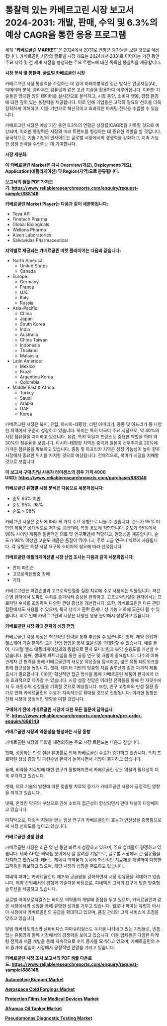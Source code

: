<p><h1>통찰력 있는 카베르고린 시장 보고서 2024-2031: 개발, 판매, 수익 및 6.3%의 예상 CAGR을 통한 응용 프로그램</h1></p><p>세계 "<strong><a href="https://www.reliableresearchreports.com/cabergoline-r888148?utm_campaign=105&utm_medium=8&utm_source=Github&utm_content=ia&utm_term=10122024&utm_id=cabergoline">카베르골린 MARKET</a></strong>"은 2024에서 2031로 연평균 증가율을 보일 것으로 예상됩니다. 카베르골린 시장의 글로벌 시장 개요는 2024에서 2031로 이어지는 기간 동안 주요 지역 및 전 세계 시장을 형성하는 주요 트렌드에 대한 독특한 통찰력을 제공합니다.</p>
<p><strong>시장 분석 및 통찰력: 글로벌 카베르골린 시장</strong></p>
<p><p>카베르고린 시장 통찰력을 수집하는 데 있어 미래지향적인 접근 방식은 인공지능(AI), 빅데이터 분석, 클라우드 컴퓨팅과 같은 고급 기술을 활용하여 이루어집니다. 이러한 기술들은 방대한 양의 데이터를 실시간으로 분석하고, 시장 동향, 소비자 행동, 경쟁 환경에 대한 깊이 있는 통찰력을 제공합니다. 이로 인해 기업들은 고객의 필요와 선호를 더욱 정확하게 이해하고, 이를 기반으로 혁신적이고 효과적인 마케팅 전략을 수립할 수 있습니다. </p><p>카베르고린 시장은 예상 기간 동안 6.3%의 연평균 성장률(CAGR)을 기록할 것으로 예상되며, 이러한 통찰력은 시장의 미래 트렌드를 형성하는 데 중요한 역할을 할 것입니다. 궁극적으로, 기술 기반의 인사이트는 글로벌 시장에서의 경쟁력을 강화하고, 지속 가능한 성장 전략을 수립하는 데 기여합니다.</p><a href="%7CAUTHORITHY_DOMAIN_URL%7C?utm_campaign=105&utm_medium=8&utm_source=Github&utm_content=ia&utm_term=10122024&utm_id=cabergoline"></a></p>
<p><strong>시장 세분화:</strong></p>
<p><strong>이 카베르골린 Market은 다시 Overview(개요), Deployment(개요), Application(애플리케이션) 및 Region(지역)으로 분류됩니다.</strong></p>
<p><strong>보고서의 샘플 PDF 가져오기:&nbsp;<a href="https://www.reliableresearchreports.com/enquiry/request-sample/888148?utm_campaign=105&utm_medium=8&utm_source=Github&utm_content=ia&utm_term=10122024&utm_id=cabergoline">https://www.reliableresearchreports.com/enquiry/request-sample/888148</a></strong><strong></strong></p>
<p><strong>카베르골린 Market Player는 다음과 같이 세분화됩니다:</strong></p>
<p><ul><li>Teva API</li><li>Finetech Pharma</li><li>Global Biologicals</li><li>Wellona Pharma</li><li>Alven Laboratories</li><li>Salvavidas Pharmaceutical</li></ul></p>
<p><strong>지역별로 제공되는 카베르골린 마켓 플레이어는 다음과 같습니다:</strong></p>
<p><ul>
    <li>
        North America:
        <ul>
            <li>United States</li>
            <li>Canada</li>
        </ul>
    </li>
    <li>
        Europe:
        <ul>
            <li>Germany</li>
            <li>France</li>
            <li>U.K.</li>
            <li>Italy</li>
            <li>Russia</li>
        </ul>
    </li>
    <li>
        Asia-Pacific:
        <ul>
            <li>China</li>
            <li>Japan</li>
            <li>South Korea</li>
            <li>India</li>
            <li>Australia</li>
            <li>China Taiwan</li>
            <li>Indonesia</li>
            <li>Thailand</li>
            <li>Malaysia</li>
        </ul>
    </li>
    <li>
        Latin America:
        <ul>
            <li>Mexico</li>
            <li>Brazil</li>
            <li>Argentina Korea</li>
            <li>Colombia</li>
        </ul>
    </li>
    <li>
        Middle East & Africa:
        <ul>
            <li>Turkey</li>
            <li>Saudi</li>
            <li>Arabia</li>
            <li>UAE</li>
            <li>Korea</li>
        </ul>
    </li>
    </ul></p>
<p><p>카베르고린 시장은 북미, 유럽, 아시아-태평양, 라틴 아메리카, 중동 및 아프리카 등 다양한 지역에서 꾸준히 성장하고 있습니다. 북미는 특히 미국이 주요 시장으로, 약 40%의 시장 점유율을 차지하고 있습니다. 유럽, 특히 독일과 프랑스도 중요한 역할을 하며 약 30%의 점유율을 보입니다. 아시아-태평양 지역은 중국과 일본이 선두주자로 20%에 가까운 점유율을 확보하고 있습니다. 중동 및 아프리카 지역은 성장 가능성이 높아 향후 시장에서 중요한 위치를 차지할 것으로 예상됩니다. 전체적으로, 북미가 시장을 지배할 것으로 보입니다.</p></p>
<p><strong>이 보고서 구매(단일 사용자 라이센스의 경우 가격 4900 USD):&nbsp;<a href="https://www.reliableresearchreports.com/purchase/888148?utm_campaign=105&utm_medium=8&utm_source=Github&utm_content=ia&utm_term=10122024&utm_id=cabergoline">https://www.reliableresearchreports.com/purchase/888148</a></strong></p>
<p><strong>카베르골린 유형별 시장 분석은 다음으로 세분화됩니다:</strong></p>
<p><ul><li>순도 95% 미만</li><li>순도 95%-98%</li><li>순도 > 98%</li></ul></p>
<p><p>카베고린 시장은 순도에 따라 세 가지 주요 유형으로 나눌 수 있습니다. 순도가 95% 미만인 제품은 상대적으로 저가로 공급되며, 특정 용도에 적합합니다. 순도가 95%에서 98% 사이인 제품은 일반적인 의료 및 연구用途에 적합하고, 안정성을 제공합니다. 순도가 98% 이상인 고순도 제품은 품질이 뛰어나고, 주로 고급 연구나 치료에 사용됩니다. 각 유형은 특정 시장 요구와 소비자의 필요에 따라 선택됩니다.</p></p>
<p><strong>카베르골린 애플리케이션별 시장 산업 조사는 다음과 같이 세분화됩니다:</strong></p>
<p><ul><li>안티 파킨슨</li><li>고프로락틴혈증 장애</li><li>기타</li></ul></p>
<p><p>카베르고린은 파킨슨병과 고프로락틴혈증 질환 치료에 주로 사용되는 약물입니다. 파킨슨병 환자에서 도파민 수치를 증가시켜 증상을 완화하고, 고프로락틴혈증 환자에서는 프로락틴 수치를 조절하여 다양한 관련 증상을 개선합니다. 또한, 카베르고린은 다른 관련 질환에서도 사용될 수 있으며, 특히 생식기 관련 문제나 성 기능 저하에 도움이 될 수 있습니다. 이로 인해 카베르고린의 시장은 다양한 응용 분야에서 성장하고 있습니다.</p></p>
<p><strong>카베르골린 시장 확대 전략과 성장 전망</strong></p>
<p><p>카베르골린 시장 확장은 혁신적인 전략을 통해 추진될 수 있습니다. 첫째, 제약 산업과 헬스케어 기술 분야의 교차 산업 협업을 통해 효율성을 극대화할 수 있습니다. 예를 들어, 디지털 헬스 애플리케이션과의 통합으로 환자 모니터링과 복약 순응도를 개선할 수 있습니다. 둘째, 생태계 파트너십을 통한 공동 연구 및 개발이 중요합니다. 다수의 이해관계자 간 협력을 통해 카베르골린의 새로운 적응증을 탐색하고, 넓은 유통 네트워크를 통해 접근성을 높입니다. 셋째, 데이터 기반의 맞춤형 치료 솔루션과 같은 파괴적 제품 출시가 필요합니다. 이러한 혁신적인 접근 방식을 통해 카베르골린 제품이 환자에게 더욱 효과적으로 다가갈 수 있습니다. 시장 성장 전망은 이러한 전략들을 통해 한 자릿수에서 두 자릿수의 성장률을 기록할 것으로 예상됩니다. 또한, 인구 고령화와 만성 질환 증가로 인해 카베르골린의 수요가 지속적으로 확대될 것으로 전망됩니다. 이러한 동향은 전체 시장에 긍정적인 영향을 미칠 것입니다.</p></p>
<p><strong>구매하기 전에 카베르골린 시장에 대한 모든 질문에 답하십시오.&nbsp;<a href="https://www.reliableresearchreports.com/enquiry/pre-order-enquiry/888148?utm_campaign=105&utm_medium=8&utm_source=Github&utm_content=ia&utm_term=10122024&utm_id=cabergoline">https://www.reliableresearchreports.com/enquiry/pre-order-enquiry/888148</a></strong><strong></strong></p>
<p><strong>카베르골린 시장의 역동성을 형성하는 시장 동향</strong></p>
<p><p>카베르골린 시장의 역학을 재정의하는 주요 시장 트렌드는 다음과 같습니다. </p><p>첫째, 성장하는 만성 질환 유병률로 인해 카베르골린 수요가 증가하고 있습니다. 특히 프로락틴 생성 종양 및 파킨슨병 환자가 늘어나면서 처방이 증가하고 있습니다. </p><p>둘째, 비약물 치료법에 대한 연구가 활발해지면서 카베르골린 같은 약물의 필요성이 더욱 부각되고 있습니다. </p><p>셋째, 의료 기술의 발전에 따른 맞춤형 치료의 증가가 카베르골린 사용에 긍정적인 영향을 미치고 있습니다. </p><p>넷째, 온라인 약국의 부상으로 인해 소비자 접근성이 향상되면서 판매 채널이 다양해지고 있습니다. </p><p>마지막으로, 재정적 지원을 받는 임상 연구가 카베르골린의 효능과 안전성을 증명함으로써 시장 신뢰도를 높이고 있습니다.</p></p>
<p><strong>카베르골린 경쟁 환경</strong></p>
<p><p>카베르골린 시장은 최근 몇 년 동안 빠르게 성장하고 있으며, 주요 업체들이 경쟁하고 있습니다. 테바 API는 의약품 분야에서 잘 알려진 기업으로, 글로벌 시장에서 큰 점유율을 차지하고 있습니다. 테바는 제네릭 의약품과 동시에 혁신적인 치료제를 개발하여 다양한 고객층을 확보하고 있으며, 해당 시장의 성장을 주도하고 있습니다.</p><p>피네텍 파마는 카베르골린의 제조와 공급망을 강화하면서 시장 점유율을 확대하고 있습니다. 제약 산업에서의 경험과 기술력을 바탕으로, 피네텍은 고객의 요구에 맞춘 맞춤형 솔루션을 제공하고 있습니다. </p><p>글로벌 바이오로지컬스는 바이오 의약품의 개발에 중점을 두고 있으며, 카베르골린과 같은 시장에서의 성장을 통해 유망한 성과를 거두고 있습니다. 웰로나 파마는 유럽과 아시아 시장에서 카베르골린의 공급을 확대하고 있으며, 품질 관리와 고객 서비스에 초점을 맞추고 있습니다.</p><p>알벤 래버라토리스와 살바비다스 파마슈티컬스도 두각을 나타내고 있는 기업들로, 빈틈 없는 유통망과 함께 시장에서의 경쟁력을 보이고 있습니다. 이들 업체들은 다양한 마케팅 전략과 제품 개발을 통해 지속적으로 수익 증가를 모색하고 있으며, 카베르골린의 수요 증가에 힘입어 시장에서 긍정적인 전망을 가지고 있습니다.</p></p>
<p><strong>카베르골린 시장 조사 보고서의 PDF 샘플 다운로드:&nbsp;<a href="https://www.reliableresearchreports.com/enquiry/request-sample/888148?utm_campaign=105&utm_medium=8&utm_source=Github&utm_content=ia&utm_term=10122024&utm_id=cabergoline">https://www.reliableresearchreports.com/enquiry/request-sample/888148</a></strong></p>
<p><strong><p><a href="https://www.linkedin.com/pulse/automotive-bumper-industry-overview-2024-2031-market-mknpe?utm_campaign=105&utm_medium=8&utm_source=Github&utm_content=ia&utm_term=10122024&utm_id=cabergoline">Automotive Bumper Market</a></p><p><a href="https://www.linkedin.com/pulse/aerospace-cold-forgings-market-study-industry-overview-j4ude?utm_campaign=105&utm_medium=8&utm_source=Github&utm_content=ia&utm_term=10122024&utm_id=cabergoline">Aerospace Cold Forgings Market</a></p><p><a href="https://github.com/joannesouthgate/Market-Research-Report-List-5/blob/main/protection-films-for-medical-devices-market.md?utm_campaign=105&utm_medium=8&utm_source=Github&utm_content=ia&utm_term=10122024&utm_id=cabergoline">Protection Films for Medical Devices Market</a></p><p><a href="https://www.linkedin.com/pulse/in-depth-aframax-oil-tanker-market-review-size-share-9vi4e?utm_campaign=105&utm_medium=8&utm_source=Github&utm_content=ia&utm_term=10122024&utm_id=cabergoline">Aframax Oil Tanker Market</a></p><p><a href="https://github.com/DianaWilson796/Market-Research-Report-List-1/blob/main/pseudomonas-diagnostic-testing-market.md?utm_campaign=105&utm_medium=8&utm_source=Github&utm_content=ia&utm_term=10122024&utm_id=cabergoline">Pseudomonas Diagnostic Testing Market</a></p></strong></p>